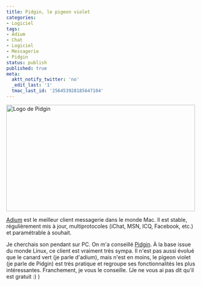 ```yaml
---
title: Pidgin, le pigeon violet
categories:
- Logiciel
tags:
- Adium
- Chat
- Logiciel
- Messagerie
- Pidgin
status: publish
published: true
meta:
  aktt_notify_twitter: 'no'
  _edit_last: '1'
  tmac_last_id: '256453928185647104'
---
```

<img class="alignnone size-full wp-image-1267" title="Logo de Pidgin" src="https://dlgjp9x71cipk.cloudfront.net/2009/06/logo_pidgin.png" alt="Logo de Pidgin" width="500" height="281" />

<a title="Le site d'adium" href="https://adium.aybee.net/">Adium</a> est le meilleur client messagerie dans le monde Mac. Il est stable, régulièrement mis à jour, multiprotocoles (iChat, MSN, ICQ, Facebook, etc.) et paramétrable à souhait.

Je cherchais son pendant sur PC. On m'a conseillé <a title="Le site de Pidgin" href="https://www.pidgin.im/">Pidgin</a>. À la base issue du monde Linux, ce client est vraiment très sympa. Il n'est pas aussi évolué que le canard vert (je parle d'adium), mais n'est en moins, le pigeon violet (je parle de Pidgin) est très pratique et regroupe ses fonctionnalités les plus intéressantes. Franchement, je vous le conseille. (Je ne vous ai pas dit qu'il est gratuit :) )
